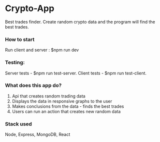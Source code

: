 # Crypto-App
Best trades finder. Create random crypto data and the program will find the best trades.

### How to start
Run client and server : $npm run dev

### Testing: 
Server tests - $npm run test-server. 
Client tests - $npm run test-client.

### What does this app do?
1) Api that creates random trading data
2) Displays the data in responsive graphs to the user
3) Makes conclusions from the data - finds the best trades
4) Users can run an action that creates new random data

### Stack used
Node, Express, MongoDB, React


